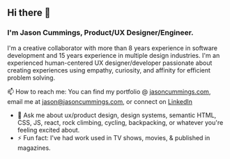 ## Hi there 👋

### I'm Jason Cummings, Product/UX Designer/Engineer.

I'm a creative collaborator with more than 8 years experience in software development and 15 years experience in multiple design industries.
I'm an experienced human-centered UX designer/developer passionate about creating experiences using empathy, curiosity, and affinity for efficient problem solving.

📫 How to reach me: 
You can find my portfolio @ [jasoncummings.com](http://www.jasoncummings.com), email me at <jason@jasoncummings.com>, or connect on [LinkedIn](https://www.linkedin.com/in/jsoncummings)

- 💬 Ask me about ux/product design, design systems, semantic HTML, CSS, JS, react, rock climbing, cycling, backpacking, or whatever you're feeling excited about.
- ⚡ Fun fact: I've had work used in TV shows, movies, & published in magazines.




<!--
**jsonCummings/jsonCummings** is a ✨ _special_ ✨ repository because its `README.md` (this file) appears on your GitHub profile.

Here are some ideas to get you started:

- 🔭 I’m currently working on ...
- 🌱 I’m currently learning ...
- 👯 I’m looking to collaborate on ...
- 🤔 I’m looking for help with ...
- 💬 Ask me about ...
- 📫 How to reach me: ...
- 😄 Pronouns: ...
- ⚡ Fun fact: ...
-->
